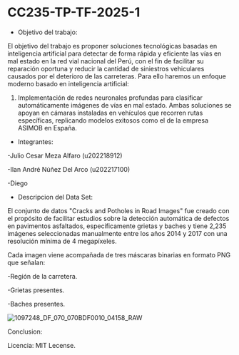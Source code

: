 # CC235-TP-TF-2025-1
- Objetivo del trabajo:

El objetivo del trabajo es proponer soluciones tecnológicas basadas en inteligencia artificial para detectar de forma rápida y eficiente las vías en mal estado en la red vial nacional del Perú, con el fin de facilitar su reparación oportuna y reducir la cantidad de siniestros vehiculares causados por el deterioro de las carreteras.
Para ello haremos un enfoque moderno basado en inteligencia artificial:
1. Implementación de redes neuronales profundas para clasificar automáticamente imágenes de vías en mal estado.
Ambas soluciones se apoyan en cámaras instaladas en vehículos que recorren rutas específicas, replicando modelos exitosos como el de la empresa ASIMOB en España.

- Integrantes:
  
-Julio Cesar Meza Alfaro (u202218912)

-Ilan André Núñez Del Arco (u202217100)

-Diego

- Descripcion del Data Set:

El conjunto de datos "Cracks and Potholes in Road Images" fue creado con el propósito de facilitar estudios sobre la detección automática de defectos en pavimentos asfaltados, específicamente grietas y baches y tiene 2,235 imágenes seleccionadas manualmente entre los años 2014 y 2017 con una resolución mínima de 4 megapíxeles.

Cada imagen viene acompañada de tres máscaras binarias en formato PNG que señalan:

-Región de la carretera.

-Grietas presentes.

-Baches presentes.

![1097248_DF_070_070BDF0010_04158_RAW](https://github.com/user-attachments/assets/f6d185bf-50ac-4799-9542-730097d570cf)

Conclusion:


Licencia: MIT Lecense.
